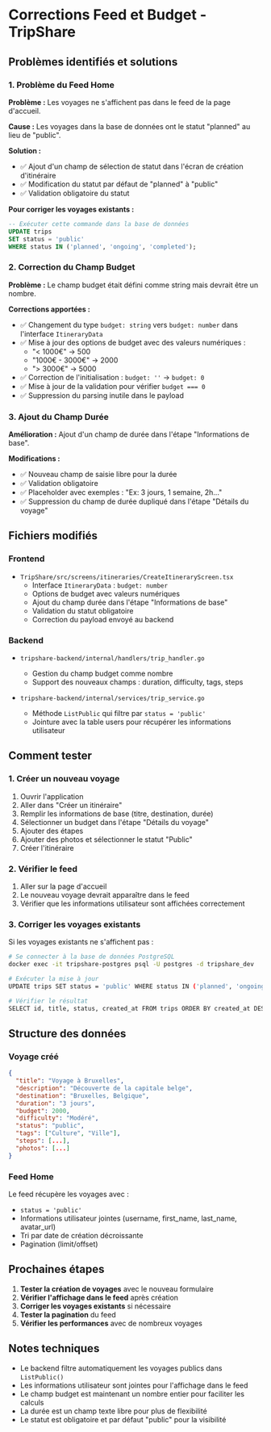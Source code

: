# Corrections Feed et Budget - TripShare

## Problèmes identifiés et solutions

### 1. Problème du Feed Home
**Problème :** Les voyages ne s'affichent pas dans le feed de la page d'accueil.

**Cause :** Les voyages dans la base de données ont le statut "planned" au lieu de "public".

**Solution :** 
- ✅ Ajout d'un champ de sélection de statut dans l'écran de création d'itinéraire
- ✅ Modification du statut par défaut de "planned" à "public"
- ✅ Validation obligatoire du statut

**Pour corriger les voyages existants :**
```sql
-- Exécuter cette commande dans la base de données
UPDATE trips 
SET status = 'public' 
WHERE status IN ('planned', 'ongoing', 'completed');
```

### 2. Correction du Champ Budget
**Problème :** Le champ budget était défini comme string mais devrait être un nombre.

**Corrections apportées :**
- ✅ Changement du type `budget: string` vers `budget: number` dans l'interface `ItineraryData`
- ✅ Mise à jour des options de budget avec des valeurs numériques :
  - "< 1000€" → 500
  - "1000€ - 3000€" → 2000  
  - "> 3000€" → 5000
- ✅ Correction de l'initialisation : `budget: ''` → `budget: 0`
- ✅ Mise à jour de la validation pour vérifier `budget === 0`
- ✅ Suppression du parsing inutile dans le payload

### 3. Ajout du Champ Durée
**Amélioration :** Ajout d'un champ de durée dans l'étape "Informations de base".

**Modifications :**
- ✅ Nouveau champ de saisie libre pour la durée
- ✅ Validation obligatoire
- ✅ Placeholder avec exemples : "Ex: 3 jours, 1 semaine, 2h..."
- ✅ Suppression du champ de durée dupliqué dans l'étape "Détails du voyage"

## Fichiers modifiés

### Frontend
- `TripShare/src/screens/itineraries/CreateItineraryScreen.tsx`
  - Interface `ItineraryData` : `budget: number`
  - Options de budget avec valeurs numériques
  - Ajout du champ durée dans l'étape "Informations de base"
  - Validation du statut obligatoire
  - Correction du payload envoyé au backend

### Backend
- `tripshare-backend/internal/handlers/trip_handler.go`
  - Gestion du champ budget comme nombre
  - Support des nouveaux champs : duration, difficulty, tags, steps

- `tripshare-backend/internal/services/trip_service.go`
  - Méthode `ListPublic` qui filtre par `status = 'public'`
  - Jointure avec la table users pour récupérer les informations utilisateur

## Comment tester

### 1. Créer un nouveau voyage
1. Ouvrir l'application
2. Aller dans "Créer un itinéraire"
3. Remplir les informations de base (titre, destination, durée)
4. Sélectionner un budget dans l'étape "Détails du voyage"
5. Ajouter des étapes
6. Ajouter des photos et sélectionner le statut "Public"
7. Créer l'itinéraire

### 2. Vérifier le feed
1. Aller sur la page d'accueil
2. Le nouveau voyage devrait apparaître dans le feed
3. Vérifier que les informations utilisateur sont affichées correctement

### 3. Corriger les voyages existants
Si les voyages existants ne s'affichent pas :

```bash
# Se connecter à la base de données PostgreSQL
docker exec -it tripshare-postgres psql -U postgres -d tripshare_dev

# Exécuter la mise à jour
UPDATE trips SET status = 'public' WHERE status IN ('planned', 'ongoing', 'completed');

# Vérifier le résultat
SELECT id, title, status, created_at FROM trips ORDER BY created_at DESC;
```

## Structure des données

### Voyage créé
```json
{
  "title": "Voyage à Bruxelles",
  "description": "Découverte de la capitale belge",
  "destination": "Bruxelles, Belgique",
  "duration": "3 jours",
  "budget": 2000,
  "difficulty": "Modéré",
  "status": "public",
  "tags": ["Culture", "Ville"],
  "steps": [...],
  "photos": [...]
}
```

### Feed Home
Le feed récupère les voyages avec :
- `status = 'public'`
- Informations utilisateur jointes (username, first_name, last_name, avatar_url)
- Tri par date de création décroissante
- Pagination (limit/offset)

## Prochaines étapes

1. **Tester la création de voyages** avec le nouveau formulaire
2. **Vérifier l'affichage dans le feed** après création
3. **Corriger les voyages existants** si nécessaire
4. **Tester la pagination** du feed
5. **Vérifier les performances** avec de nombreux voyages

## Notes techniques

- Le backend filtre automatiquement les voyages publics dans `ListPublic()`
- Les informations utilisateur sont jointes pour l'affichage dans le feed
- Le champ budget est maintenant un nombre entier pour faciliter les calculs
- La durée est un champ texte libre pour plus de flexibilité
- Le statut est obligatoire et par défaut "public" pour la visibilité 